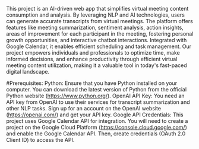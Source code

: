 This project is an AI-driven web app that simplifies virtual meeting content consumption and analysis. By leveraging NLP and AI technologies, users can generate accurate transcripts from virtual meetings. The platform offers features like meeting summarization, sentiment analysis, action insights, areas of improvement for each participant in the meeting, fostering personal growth opportunities, and interactive chatbot interactions. Integrated with Google Calendar, it enables efficient scheduling and task management. Our project empowers individuals and professionals to optimize time, make informed decisions, and enhance productivity through efficient virtual meeting content utilization, making it a valuable tool in today's fast-paced digital landscape.

#Prerequisites: 
Python: Ensure that you have Python installed on your computer. You can download the latest version of Python from the official Python website (https://www.python.org/).
OpenAI API Key: You need an API key from OpenAI to use their services for transcript summarization and other NLP tasks. Sign up for an account on the OpenAI website (https://openai.com/) and get your API key.
Google API Credentials: This project uses Google Calendar API for integration. You will need to create a project on the Google Cloud Platform (https://console.cloud.google.com/) and enable the Google Calendar API. Then, create credentials (OAuth 2.0 Client ID) to access the API.
